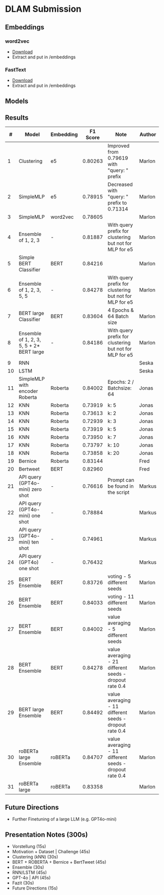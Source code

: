 # DLAM Submission

## Embeddings

### word2vec

- [Download](https://drive.google.com/file/d/0B7XkCwpI5KDYNlNUTTlSS21pQmM/edit?resourcekey=0-wjGZdNAUop6WykTtMip30g)
- Extract and put in /embeddings

### FastText

- [Download](https://dl.fbaipublicfiles.com/fasttext/vectors-english/wiki-news-300d-1M.vec.zip)
- Extract and put in /embeddings

## Models


## Results

| #  | Model                                     | Embedding | F1 Score | Note                                                    | Author |
|----|-------------------------------------------|-----------|----------|---------------------------------------------------------|--------|
| 1  | Clustering                                | e5        | 0.80263  | Improved from 0.79619 with "query: " prefix             | Marlon |
| 2  | SimpleMLP                                 | e5        | 0.78915  | Decreased with "query: " prefix to 0.71314              | Marlon |
| 3  | SimpleMLP                                 | word2vec  | 0.78605  |                                                         | Marlon |
| 4  | Ensemble of 1, 2, 3                       | -         | 0.81887  | With query prefix for clustering but not for MLP for e5 | Marlon |
| 5  | Simple BERT Classifier                    | BERT      | 0.84216  |                                                         | Marlon |
| 6  | Ensemble of 1, 2, 3, 5, 5                 | -         | 0.84278  | With query prefix for clustering but not for MLP for e5 | Marlon |
| 7  | BERT large Classifier                     | BERT      | 0.83604  | 4 Epochs & 64 Batch size                                | Marlon |
| 8  | Ensemble of 1, 2, 3, 5, 5 + 2* BERT large | -         | 0.84186  | With query prefix for clustering but not for MLP for e5 | Marlon |
| 9  | RNN                                       |           |          |                                                         | Seska  |
| 10 | LSTM                                      |           |          |                                                         | Seska  |
| 11 | SimpleMLP with encoder Roberta            | Roberta   | 0.84002  | Epochs: 2 / Batchsize: 64                               | Jonas  |
| 12 | KNN                                       | Roberta   | 0.73919  | k: 5                                                    | Jonas  |
| 13 | KNN                                       | Roberta   | 0.73613  | k: 2                                                    | Jonas  |
| 14 | KNN                                       | Roberta   | 0.72939  | k: 3                                                    | Jonas  |
| 15 | KNN                                       | Roberta   | 0.73919  | k: 5                                                    | Jonas  |
| 16 | KNN                                       | Roberta   | 0.73950  | k: 7                                                    | Jonas  |
| 17 | KNN                                       | Roberta   | 0.73797  | k: 10                                                   | Jonas  |
| 18 | KNN                                       | Roberta   | 0.73858  | k: 20                                                   | Jonas  |
| 19 | Bernice                                   | Roberta   | 0.83144  |                                                         | Fred   |
| 20 | Bertweet                                  | BERT      | 0.82960  |                                                         | Fred   |
| 21 | API query (GPT4o-mini) zero shot          | -         | 0.76616  | Prompt can be found in the script                       | Markus |
| 22 | API query (GPT4o-mini) one shot           | -         | 0.78884  |                                                         | Markus |
| 23 | API query (GPT4o-mini) ten shot           | -         | 0.74961  |                                                         | Markus |
| 24 | API query (GPT4o) one shot                | -         | 0.76432  |                                                         | Markus |
| 25 | BERT Ensemble                             | BERT      | 0.83726  | voting - 5 different seeds                              | Marlon |
| 26 | BERT Ensemble                             | BERT      | 0.84033  | voting - 11 different seeds                             | Marlon |
| 27 | BERT Ensemble                             | BERT      | 0.84002  | value averaging - 5 different seeds                     | Marlon |
| 28 | BERT Ensemble                             | BERT      | 0.84278  | value averaging - 21 different seeds - dropout rate 0.4 | Marlon |
| 29 | BERT large Ensemble                       | BERT      | 0.84492  | value averaging - 11 different seeds - dropout rate 0.4 | Marlon |
| 30 | roBERTa large Ensemble                    | roBERTa   | 0.84707  | value averaging - 11 different seeds - dropout rate 0.4 | Marlon |
| 31 | roBERTa large                             | roBERTa   | 0.83358  |                                                         | Marlon |

## Future Directions
- Further Finetuning of a large LLM (e.g. GPT4o-mini)

## Presentation Notes (300s)
- Vorstellung (15s)
- Motivation + Dataset | Challenge (45s)
- Clustering (kNN) (30s)
- BERT + ROBERTA + Bernice + BertTweet (45s)
- Ensemble (30s)
- RNN/LSTM (45s)
- GPT-4o | API (45s)
- Fazit (30s)
- Future Directions (15s)
